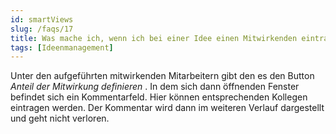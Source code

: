 ```yaml
---
id: smartViews
slug: /faqs/17
title: Was mache ich, wenn ich bei einer Idee einen Mitwirkenden eintragen möchte, der nicht in der Auswahlliste verohanden ist, weil es sich zum Beispiel um einen externe Person handelt
tags: [Ideenmanagement]
---
```

Unter den aufgeführten mitwirkenden Mitarbeitern gibt den es den Button *Anteil der Mitwirkung definieren* . In dem sich dann öffnenden Fenster befindet sich ein Kommentarfeld. Hier können entsprechenden Kollegen eintragen werden. Der Kommentar wird dann im weiteren Verlauf dargestellt und geht nicht verloren.